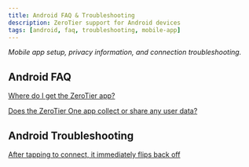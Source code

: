 ```yaml
---
title: Android FAQ & Troubleshooting
description: ZeroTier support for Android devices
tags: [android, faq, troubleshooting, mobile-app]
---
```


*Mobile app setup, privacy information, and connection troubleshooting.*

## Android FAQ

[Where do I get the ZeroTier app?](/faq/android-install)

[Does the ZeroTier One app collect or share any user data?](/faq/android-privacy)

## Android Troubleshooting

[After tapping to connect, it immediately flips back off](/faq/android-badtoggle)
